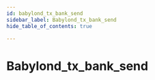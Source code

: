 ```yaml
---
id: babylond_tx_bank_send
sidebar_label: Babylond_tx_bank_send
hide_table_of_contents: true

---
```


# Babylond_tx_bank_send